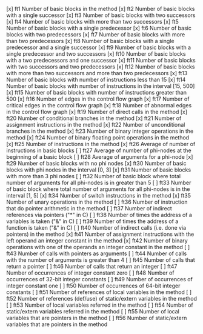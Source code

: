 [x] ft1 Number of basic blocks in the method
[x] ft2 Number of basic blocks with a single successor
[x] ft3 Number of basic blocks with two successors
[x] ft4 Number of basic blocks with more than two successors
[x] ft5 Number of basic blocks with a single predecessor
[x] ft6 Number of basic blocks with two predecessors
[x] ft7 Number of basic blocks with more than two predecessors
[x] ft8 Number of basic blocks with a single predecessor and a single successor
[x] ft9 Number of basic blocks with a single predecessor and two successors
[x] ft10 Number of basic blocks with a two predecessors and one successor
[x] ft11 Number of basic blocks with two successors and two predecessors
[x] ft12 Number of basic blocks with more than two successors and more than two predecessors
[x] ft13 Number of basic blocks with number of instructions less than 15
[x] ft14 Number of basic blocks with number of instructions in the interval [15, 500]
[x] ft15 Number of basic blocks with number of instructions greater than 500
[x] ft16 Number of edges in the control flow graph
[x] ft17 Number of critical edges in the control flow graph
[x] ft18 Number of abnormal edges in the control flow graph
[x] ft19 Number of direct calls in the method
[x] ft20 Number of conditional branches in the method
[x] ft21 Number of assignment instructions in the method
[x] ft22 Number of unconditional branches in the method
[x] ft23 Number of binary integer operations in the method
[x] ft24 Number of binary floating point operations in the method
[x] ft25 Number of instructions in the method
[x] ft26 Average of number of instructions in basic blocks
[ ] ft27 Average of number of phi-nodes at the beginning of a basic block
[ ] ft28 Average of arguments for a phi-node
[x] ft29 Number of basic blocks with no phi nodes
[x] ft30 Number of basic blocks with phi nodes in the interval [0, 3]
[x] ft31 Number of basic blocks with more than 3 phi nodes
[ ] ft32 Number of basic block where total number of arguments for all phi-nodes is in greater than 5
[ ] ft33 Number of basic block where total number of arguments for all phi-nodes is in the interval [1, 5]
[x] ft34 Number of switch instructions in the method
[x] ft35 Number of unary operations in the method
[ ] ft36 Number of instruction that do pointer arithmetic in the method
[ ] ft37 Number of indirect references via pointers ("*" in C)
[ ] ft38 Number of times the address of a variables is taken ("&" in C)
[ ] ft39 Number of times the address of a function is taken ("&" in C)
[ ] ft40 Number of indirect calls (i.e. done via pointers) in the method
[x] ft41 Number of assignment instructions with the left operand an integer constant in the method
[x] ft42 Number of binary operations with one of the operands an integer constant in the method
[ ] ft43 Number of calls with pointers as arguments
[ ] ft44 Number of calls with the number of arguments is greater than 4
[ ] ft45 Number of calls that return a pointer
[ ] ft46 Number of calls that return an integer
[ ] ft47 Number of occurrences of integer constant zero
[ ] ft48 Number of occurrences of 32-bit integer constants
[ ] ft49 Number of occurrences of integer constant one
[ ] ft50 Number of occurrences of 64-bit integer constants
[ ] ft51 Number of references of local variables in the method
[ ] ft52 Number of references (def/use) of static/extern variables in the method
[ ] ft53 Number of local variables referred in the method
[ ] ft54 Number of static/extern variables referred in the method
[ ] ft55 Number of local variables that are pointers in the method
[ ] ft56 Number of static/extern variables that are pointers in the method